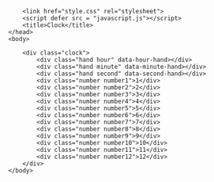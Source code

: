 <!DOCTYPE html>
<html lang="en">
    <head>
        <meta charset="UTF-8">
        <meta name = "viewport" content="width=device-width,initial-scale= 1.0">
        <meta http-equiv="X-UA-Compatible" content="ie=edge" >

        <link href="style.css" rel="stylesheet">
        <script defer src = "javascript.js"></script>
        <title>Clock</title>
    </head>
    <body>

        <div class="clock">
            <div class="hand hour" data-hour-hand></div>
            <div class="hand minute" data-minute-hand></div>
            <div class="hand second" data-second-hand></div>
            <div class="number number1">1</div>
            <div class="number number2">2</div>
            <div class="number number3">3</div>
            <div class="number number4">4</div>
            <div class="number number5">5</div>
            <div class="number number6">6</div>
            <div class="number number7">7</div>
            <div class="number number8">8</div>
            <div class="number number9">9</div>
            <div class="number number10">10</div>
            <div class="number number11">11</div>
            <div class="number number12">12</div>
        </div>
    </body>
</html>
